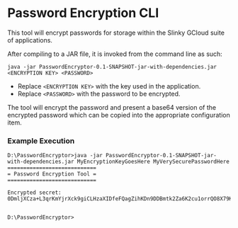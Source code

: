 Password Encryption CLI
=======================

This tool will encrypt passwords for storage within the Slinky GCloud suite of applications.

After compiling to a JAR file, it is invoked from the command line as such:

```java -jar PasswordEncryptor-0.1-SNAPSHOT-jar-with-dependencies.jar <ENCRYPTION KEY> <PASSWORD>```

* Replace ```<ENCRYPTION KEY>``` with the key used in the application.
* Replace ```<PASSWORD>``` with the password to be encrypted.

The tool will encrypt the password and present a base64 version of the encrypted password 
which can be copied into the appropriate configuration item.

### Example Execution ###
```
D:\PasswordEncryptor>java -jar PasswordEncryptor-0.1-SNAPSHOT-jar-with-dependencies.jar MyEncryptionKeyGoesHere MyVerySecurePasswordHere
============================
= Password Encryption Tool =
============================

Encrypted secret:   0DmljXCza+L3qrKmYjrXck9giCLHzaXIDfeFQagZihKDn9DDBmtk2Za6K2cu1orrQO8X79KisamgMMYqK+taxA==


D:\PasswordEncryptor>

```